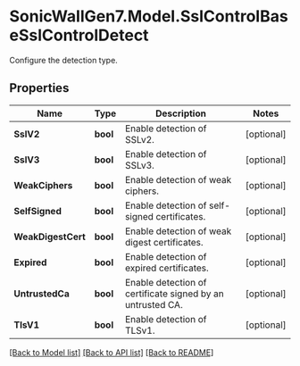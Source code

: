 # SonicWallGen7.Model.SslControlBaseSslControlDetect
Configure the detection type.

## Properties

Name | Type | Description | Notes
------------ | ------------- | ------------- | -------------
**SslV2** | **bool** | Enable detection of SSLv2. | [optional] 
**SslV3** | **bool** | Enable detection of SSLv3. | [optional] 
**WeakCiphers** | **bool** | Enable detection of weak ciphers. | [optional] 
**SelfSigned** | **bool** | Enable detection of self-signed certificates. | [optional] 
**WeakDigestCert** | **bool** | Enable detection of weak digest certificates. | [optional] 
**Expired** | **bool** | Enable detection of expired certificates. | [optional] 
**UntrustedCa** | **bool** | Enable detection of certificate signed by an untrusted CA. | [optional] 
**TlsV1** | **bool** | Enable detection of TLSv1. | [optional] 

[[Back to Model list]](../README.md#documentation-for-models) [[Back to API list]](../README.md#documentation-for-api-endpoints) [[Back to README]](../README.md)

